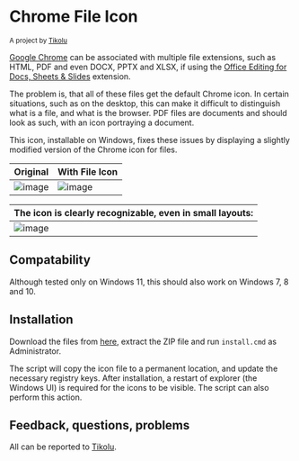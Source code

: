 # Chrome File Icon
<sup>A project by [Tikolu](https://tikolu.net)</sup>

[Google Chrome](https://chrome.google.com) can be associated with multiple file extensions, such as HTML, PDF and even DOCX, PPTX and XLSX, if using the [Office Editing for Docs, Sheets & Slides](https://chrome.google.com/webstore/detail/office-editing-for-docs-s/gbkeegbaiigmenfmjfclcdgdpimamgkj) extension.

The problem is, that all of these files get the default Chrome icon.
In certain situations, such as on the desktop, this can make it difficult to distinguish what is a file, and what is the browser.
PDF files are documents and should look as such, with an icon portraying a document.

This icon, installable on Windows, fixes these issues by displaying a slightly modified version of the Chrome icon for files.

| Original    | With File Icon |
| ----------- | -------------- |
| ![image](https://user-images.githubusercontent.com/22964601/199859096-45a86c40-09a6-4179-8494-150c87477e4d.png) | ![image](https://user-images.githubusercontent.com/22964601/199858856-7b5722b8-8451-4c55-99c1-dcdf1b9e0dd5.png) |

| The icon is clearly recognizable, even in small layouts: |
| -------------------------------------------------------- |
| ![image](https://user-images.githubusercontent.com/22964601/199859925-c38f4b68-184b-4ccd-bbb4-3b9f7583c5fb.png) |

## Compatability
Although tested only on Windows 11, this should also work on Windows 7, 8 and 10.

## Installation
Download the files from [here](https://github.com/Tikolu/ChromeFileIcon/archive/refs/heads/main.zip), extract the ZIP file and run `install.cmd` as Administrator.

The script will copy the icon file to a permanent location, and update the necessary registry keys.
After installation, a restart of explorer (the Windows UI) is required for the icons to be visible.
The script can also perform this action.

## Feedback, questions, problems
All can be reported to [Tikolu](https://tikolu.net).

